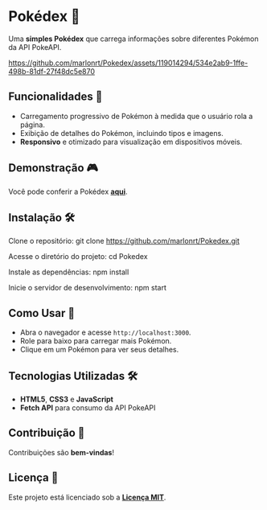 # Pokédex 🦄

Uma **simples Pokédex** que carrega informações sobre diferentes Pokémon da API PokeAPI.

https://github.com/marlonrt/Pokedex/assets/119014294/534e2ab9-1ffe-498b-81df-27f48dc5e870

## Funcionalidades 🌟

- Carregamento progressivo de Pokémon à medida que o usuário rola a página.
- Exibição de detalhes do Pokémon, incluindo tipos e imagens.
- **Responsivo** e otimizado para visualização em dispositivos móveis.

## Demonstração 🎮

Você pode conferir a Pokédex **[aqui](https://pokedex-weld-eight.vercel.app/)**.

## Instalação 🛠️

Clone o repositório:
git clone https://github.com/marlonrt/Pokedex.git

Acesse o diretório do projeto:
cd Pokedex

Instale as dependências:
npm install

Inicie o servidor de desenvolvimento:
npm start

## Como Usar 🚀

- Abra o navegador e acesse `http://localhost:3000`.
- Role para baixo para carregar mais Pokémon.
- Clique em um Pokémon para ver seus detalhes.

## Tecnologias Utilizadas 🛠️

- **HTML5**, **CSS3** e **JavaScript**
- **Fetch API** para consumo da API PokeAPI

## Contribuição 🤝

Contribuições são **bem-vindas**!

## Licença 📝

Este projeto está licenciado sob a **[Licença MIT](https://www.mit.edu/~amini/LICENSE.md)**.

